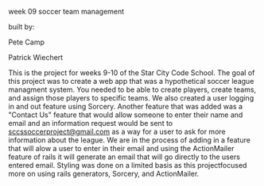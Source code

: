 week 09 soccer team management 

built by: 

Pete Camp


Patrick Wiechert

This is the project for weeks 9-10 of the Star City Code School.  The goal of this project was to create a web app that was a hypothetical soccer league managment system.  You needed to be able to create players, create teams, and assign those players to specific teams.  We also created a user logging in and out feature using Sorcery.  Another feature that was added was a "Contact Us" feature that would allow someone to enter their name and email and an information request would be sent to sccssoccerproject@gmail.com as a way for a user to ask for more information about the league.  We are in the process of adding in a feature that will alow a user to enter in their email and using the ActionMailer feature of rails it will generate an email that will go directly to the users entered email.  Styling was done on a limited basis as this projectfocused more on using rails generators, Sorcery, and ActionMailer.  
